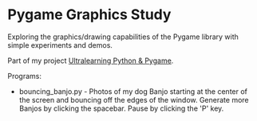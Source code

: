 # Pygame Graphics Study

Exploring the graphics/drawing capabilities of the Pygame library with simple experiments and demos.

Part of my project [Ultralearning Python & Pygame](https://blog.dbiere.com/ultralearning-python-pygame-8db7c98f1d5).

Programs:

* bouncing_banjo.py - Photos of my dog Banjo starting at the center of the screen and bouncing off the edges of the window. Generate more Banjos by clicking the spacebar. Pause by clicking the 'P' key.

